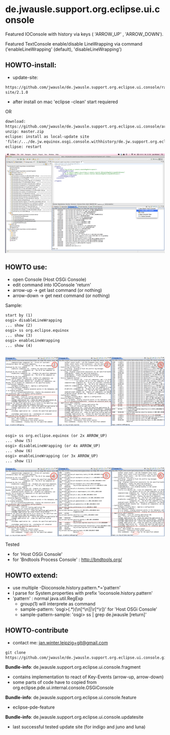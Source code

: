 de.jwausle.support.org.eclipse.ui.console
========================================

Featured IOConsole with history via keys ( 'ARROW_UP' , 'ARROW_DOWN').

Featured TextConsole enable/disable LineWrapping via command ('enableLineWrapping' (default), 'disableLineWrapping')


## HOWTO-install:
- update-site: 

```
https://github.com/jwausle/de.jwausle.support.org.eclipse.ui.console/raw/master/de.jwausle.support.org.eclipse.ui.console.updatesite/update-site/2.1.0
```

- after install on mac 'eclipse -clean' start requiered 

OR

```
download: https://github.com/jwausle/de.jwausle.support.org.eclipse.ui.console/archive/master.zip
unzip: master.zip
eclipse: install as local-update site 'file:/.../de.jw.equinox.osgi.console.withhistory/de.jw.support.org.eclipse.pde.ui.updatesite'
eclipse: restart 
```

![show console/select-first-arrow-down-from-console-toolbar and find 'Host OSGiConsoleWithHistory' beside 'Host OSGiConsole'](https://github.com/jwausle/de.jw.equinox.osgi.console.withhistory/raw/master/img/screenshot-successful-installation2.png)

## HOWTO use:

- open Console (Host OSGi Console)
- edit command into IOConsole 'return'
- arrow-up  -> get last command (or nothing) 
- arrow-down  -> get next command (or nothing) 

Sample: 

```
start by (1)
osgi> disableLineWrapping
... show (2)
osgi> ss org.eclipse.equinox
... show (3)
osgi> enableLineWrapping
... show (4)
```

![workflow01to03](https://github.com/jwausle/de.jw.equinox.osgi.console.withhistory/raw/master/img/osgiConsole01bis03.png)
-----

```
osgi> ss org.eclipse.equinox (or 2x ARROW_UP)
... show (5)
osgi> disableLineWrapping (or 4x ARROW_UP)
... show (6)
osgi> enableLineWrapping (or 3x ARROW_UP)
... show (1)
```

![workflow01to03](https://github.com/jwausle/de.jw.equinox.osgi.console.withhistory/raw/master/img/osgiConsole04bis06.png)

Tested
- for 'Host OSGi Console'
- for 'Bndtools Process Console' : http://bndtools.org/

## HOWTO extend:

- use multiple -Dioconsole.history.pattern.*='pattern'
- I parse for System.properties with prefix 'ioconsole.history.pattern'
- 'pattern' : normal java.util.RegExp
  - group(1) will interprete as command
  - sample-pattern: 'osgi>(.*)(\n[^\n]|\r[^\r])' for 'Host OSGi Console'
  - sample-pattern-sample: 'osgi> ss | grep de.jwausle [return]'


## HOWTO-contribute
- contact me: jan.winter.leipzig+git@gmail.com

```
git clone https://github.com/jwausle/de.jwausle.support.org.eclipse.ui.console.git
```


**Bundle-info**: de.jwausle.support.org.eclipse.ui.console.fragment
- contains implementation to react of Key-Events (arrow-up, arrow-down)
- some parts of code have to copied from org.eclipse.pde.ui.internal.console.OSGiConsole 

**Bundle-info**: de.jwausle.support.org.eclipse.ui.console.feature
- eclipse-pde-feature 

**Bundle-info**: de.jwausle.support.org.eclipse.ui.console.updatesite
- last successful tested update site (for indigo and juno and luna)
